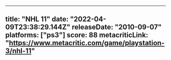 
---
title: "NHL 11"
date: "2022-04-09T23:38:29.144Z"
releaseDate: "2010-09-07"
platforms: ["ps3"]
score: 88
metacriticLink: "https://www.metacritic.com/game/playstation-3/nhl-11"
---
